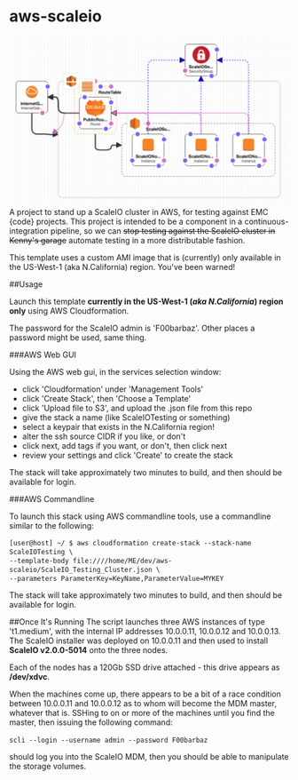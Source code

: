 # aws-scaleio

![Cloudformation Template](docs/cloudformation.jpg)
A project to stand up a ScaleIO cluster in AWS, for testing against EMC {code} projects. This project is intended to be a component in a continuous-integration pipeline, so we can ~~stop testing against the ScaleIO cluster in Kenny's garage~~ automate testing in a more distributable fashion.

This template uses a custom AMI image that is (currently) only available in the US-West-1 (aka N.California) region. You've been warned!

##Usage

Launch this template **currently in the US-West-1 (_aka N.California_) region only** using AWS Cloudformation. 

The password for the ScaleIO admin is 'F00barbaz'. Other places a password might be used, same thing.

###AWS Web GUI

Using the AWS web gui, in the services selection window:
 - click 'Cloudformation' under 'Management Tools'
 - click 'Create Stack', then 'Choose a Template'
 - click 'Upload file to S3', and upload the .json file from this repo
 - give the stack a name (like ScaleIOTesting or something)
 - select a keypair that exists in the N.California region!
 - alter the ssh source CIDR if you like, or don't
 - click next, add tags if you want, or don't, then click next
 - review your settings and click 'Create' to create the stack

The stack will take approximately two minutes to build, and then should be available for login.

###AWS Commandline

To launch this stack using AWS commandline tools, use a commandline similar to the following:

```
[user@host] ~/ $ aws cloudformation create-stack --stack-name ScaleIOTesting \
--template-body file:////home/ME/dev/aws-scaleio/ScaleIO_Testing_Cluster.json \
--parameters ParameterKey=KeyName,ParameterValue=MYKEY
```

The stack will take approximately two minutes to build, and then should be available for login.

##Once It's Running
The script launches three AWS instances of type 't1.medium', with the internal IP addresses 10.0.0.11, 10.0.0.12 and 10.0.0.13. The ScaleIO installer was deployed on 10.0.0.11 and then used to install **ScaleIO v2.0.0-5014** onto the three nodes.

Each of the nodes has a 120Gb SSD drive attached - this drive appears as **/dev/xdvc**.

When the machines come up, there appears to be a bit of a race condition between 10.0.0.11 and 10.0.0.12 as to whom will become the MDM master, whatever that is. SSHing to on or more of the machines until you find the master, then issuing the following command:

```scli --login --username admin --password F00barbaz```

should log you into the ScaleIO MDM, then you should be able to manipulate the storage volumes.
